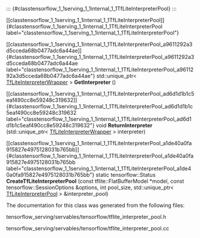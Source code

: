 ::: {#classtensorflow_1_1serving_1_1internal_1_1TfLiteInterpreterPool}
:::

[\[classtensorflow\_1\_1serving\_1\_1internal\_1\_1TfLiteInterpreterPool\]]{#classtensorflow_1_1serving_1_1internal_1_1TfLiteInterpreterPool
label="classtensorflow_1_1serving_1_1internal_1_1TfLiteInterpreterPool"}

[\[classtensorflow\_1\_1serving\_1\_1internal\_1\_1TfLiteInterpreterPool\_a9611292a3d5cceda68b0477adc6a44ae\]]{#classtensorflow_1_1serving_1_1internal_1_1TfLiteInterpreterPool_a9611292a3d5cceda68b0477adc6a44ae
label="classtensorflow_1_1serving_1_1internal_1_1TfLiteInterpreterPool_a9611292a3d5cceda68b0477adc6a44ae"}
std::unique\_ptr$<$
[TfLiteInterpreterWrapper](#classtensorflow_1_1serving_1_1internal_1_1TfLiteInterpreterWrapper)
$>$ **GetInterpreter** ()

[\[classtensorflow\_1\_1serving\_1\_1internal\_1\_1TfLiteInterpreterPool\_ad6d1d1b1c5eaf490cc8e59248c319632\]]{#classtensorflow_1_1serving_1_1internal_1_1TfLiteInterpreterPool_ad6d1d1b1c5eaf490cc8e59248c319632
label="classtensorflow_1_1serving_1_1internal_1_1TfLiteInterpreterPool_ad6d1d1b1c5eaf490cc8e59248c319632"}
void **ReturnInterpreter** (std::unique\_ptr$<$
[TfLiteInterpreterWrapper](#classtensorflow_1_1serving_1_1internal_1_1TfLiteInterpreterWrapper)
$>$ interpreter)

[\[classtensorflow\_1\_1serving\_1\_1internal\_1\_1TfLiteInterpreterPool\_a1de40a0fa915827e4975128031b765bb\]]{#classtensorflow_1_1serving_1_1internal_1_1TfLiteInterpreterPool_a1de40a0fa915827e4975128031b765bb
label="classtensorflow_1_1serving_1_1internal_1_1TfLiteInterpreterPool_a1de40a0fa915827e4975128031b765bb"}
static tensorflow::Status **CreateTfLiteInterpreterPool** (const
tflite::FlatBufferModel $\ast$model, const tensorflow::SessionOptions
&options, int pool\_size, std::unique\_ptr$<$
[TfLiteInterpreterPool](#classtensorflow_1_1serving_1_1internal_1_1TfLiteInterpreterPool)
$>$ &interpreter\_pool)

The documentation for this class was generated from the following files:

tensorflow\_serving/servables/tensorflow/tflite\_interpreter\_pool.h

tensorflow\_serving/servables/tensorflow/tflite\_interpreter\_pool.cc
